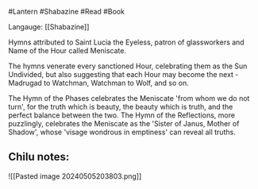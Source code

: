 #Lantern #Shabazine #Read #Book 

Langauge: [[Shabazine]]

Hymns attributed to Saint Lucia the Eyeless, patron of glassworkers and Name of the Hour called Meniscate.

The hymns venerate every sanctioned Hour, celebrating them as the Sun Undivided, but also suggesting that each Hour may become the next - Madrugad to Watchman, Watchman to Wolf, and so on.

The Hymn of the Phases celebrates the Meniscate 'from whom we do not turn', for the truth which is beauty, the beauty which is truth, and the perfect balance between the two. The Hymn of the Reflections, more puzzlingly, celebrates the Meniscate as the 'Sister of Janus, Mother of Shadow', whose 'visage wondrous in emptiness' can reveal all truths.

Chilu notes:
- 

![[Pasted image 20240505203803.png]]